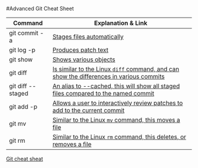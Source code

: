 #Advanced Git Cheat Sheet

| Command | Explanation & Link |
| ------- | ------- |
| git commit -a | [Stages files automatically](https://git-scm.com/docs/git-commit#Documentation/git-commit.txt---all) |
| git log -p | [Produces patch text](https://git-scm.com/docs/git-log#_generating_patch_text_with_p) |
| git show | [Shows various objects](https://git-scm.com/docs/git-show) |
| git diff | [Is similar to the Linux `diff` command, and can show the differences in various commits](https://git-scm.com/docs/git-diff) |
| git diff --staged | [An alias to --cached, this will show all staged files compared to the named commit](https://git-scm.com/docs/git-diff) |
| git add -p | [Allows a user to interactively review patches to add to the current commit](https://git-scm.com/docs/git-add) |
| git mv | [Similar to the Linux `mv` command, this moves a file](https://git-scm.com/docs/git-mv)
| git rm | [Similar to the Linux `rm` command, this deletes, or removes a file](https://git-scm.com/docs/git-rm) |

[Git cheat sheat](https://github.github.com/training-kit/downloads/github-git-cheat-sheet.pdf)



